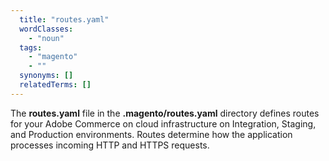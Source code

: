 ```yaml
---
  title: "routes.yaml"
  wordClasses:
    - "noun"
  tags:
    - "magento"
    - ""
  synonyms: []
  relatedTerms: []
---
```

The **routes.yaml** file in the **.magento/routes.yaml** directory defines routes for your Adobe Commerce on 
cloud infrastructure on Integration, Staging, and Production environments. Routes determine how the  application processes incoming HTTP and HTTPS requests.
